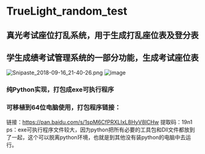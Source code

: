 # TrueLight_random_test
## 真光考试座位打乱系统，用于生成打乱座位表及登分表
## 学生成绩考试管理系统的一部分功能，生成考试座位表
![Snipaste_2018-09-16_21-40-26.png](https://github.com/GDUT-Rp/TrueLight_random_test/tree/master/%E7%B3%BB%E7%BB%9F%E6%95%88%E6%9E%9C/Snipaste_2018-09-16_21-40-26.png)
![image](https://github.com/GDUT-Rp/TrueLight_random_test/tree/master/%E7%B3%BB%E7%BB%9F%E6%95%88%E6%9E%9C/Snipaste_2018-09-16_21-40-26.png)
### 纯Python实现，打包成exe可执行程序
### 可移植到64位电脑使用，打包程序链接：

链接：https://pan.baidu.com/s/1spM6CfPRXLIxL8HyV8ICHw 
提取码：19n1
ps：exe可执行程序文件较大，因为python把所有必要的工具包和Dll文件都放到了一起，这个可以脱离python环境，也就是到其他没有装python的电脑中去运行。




